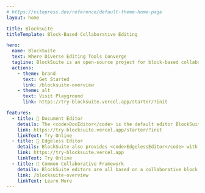 ```yaml
---
# https://vitepress.dev/reference/default-theme-home-page
layout: home

title: BlockSuite
titleTemplate: Block-Based Collaborative Editing

hero:
  name: BlockSuite
  text: Where Diverse Editing Tools Converge
  tagline: BlockSuite is an open-source project for block-based collaborative editing.
  actions:
    - theme: brand
      text: Get Started
      link: /blocksuite-overview
    - theme: alt
      text: Visit Playground
      link: https://try-blocksuite.vercel.app/starter/?init

features:
  - title: 📝 Document Editor
    details: The <code>DocEditor</code> is the default editor BlockSuite ships. It's created from our own rich text editing infra, and is open for customizations.
    link: https://try-blocksuite.vercel.app/starter/?init
    linkText: Try Online
  - title: 🎨 Edgeless Editor
    details: BlockSuite also provides <code>EdgelessEditor</code> with limitless logical canvas size, ideal for virtual whiteboarding and graphic editing.
    link: https://try-blocksuite.vercel.app
    linkText: Try Online
  - title: 🧩 Common Collaborative Framework
    details: BlockSuite editors are all based on a collaborative block editing framework. Battery included. Framework agnostic.
    link: /blocksuite-overview
    linkText: Learn More
---
```

